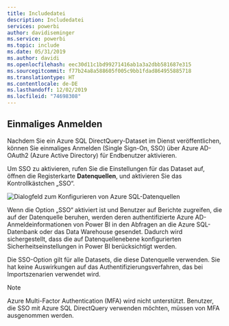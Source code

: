 ```yaml
---
title: Includedatei
description: Includedatei
services: powerbi
author: davidiseminger
ms.service: powerbi
ms.topic: include
ms.date: 05/31/2019
ms.author: davidi
ms.openlocfilehash: eec30d11c1bd99271416ab1a3a2dbb581687e315
ms.sourcegitcommit: f77b24a8a588605f005c9bb1fdad864955885718
ms.translationtype: HT
ms.contentlocale: de-DE
ms.lasthandoff: 12/02/2019
ms.locfileid: "74698308"
---
```

## <a name="single-sign-on"></a>Einmaliges Anmelden

Nachdem Sie ein Azure SQL DirectQuery-Dataset im Dienst veröffentlichen, können Sie einmaliges Anmelden (Single Sign-On, SSO) über Azure AD-OAuth2 (Azure Active Directory) für Endbenutzer aktivieren.

Um SSO zu aktivieren, rufen Sie die Einstellungen für das Dataset auf, öffnen die Registerkarte **Datenquellen**, und aktivieren Sie das Kontrollkästchen „SSO“.

![Dialogfeld zum Konfigurieren von Azure SQL-Datenquellen](media/direct-query-sso/sso-dialog.png)

Wenn die Option „SSO“ aktiviert ist und Benutzer auf Berichte zugreifen, die auf der Datenquelle beruhen, werden deren authentifizierte Azure AD-Anmeldeinformationen von Power BI in den Abfragen an die Azure SQL-Datenbank oder das Data Warehouse gesendet. Dadurch wird sichergestellt, dass die auf Datenquellenebene konfigurierten Sicherheitseinstellungen in Power BI berücksichtigt werden.

Die SSO-Option gilt für alle Datasets, die diese Datenquelle verwenden. Sie hat keine Auswirkungen auf das Authentifizierungsverfahren, das bei Importszenarien verwendet wird.

> [!Note]
> Azure Multi-Factor Authentication (MFA) wird nicht unterstützt. Benutzer, die SSO mit Azure SQL DirectQuery verwenden möchten, müssen von MFA ausgenommen werden.